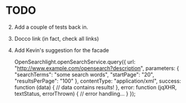 # TODO

2. Add a couple of tests back in.
3. Docco link (in fact, check all links)
4. Add Kevin's suggestion for the facade


    OpenSearchlight.openSearchService.query({
       url: "http://www.example.com/opensearch?description",
       parameters: {
         "searchTerms": "some search words",
         "startPage": "20",
         "resultsPerPage": "100"
         },
       contentType: "application/xml",
       success: function (data) {
                   // data contains results!
                },
       error: function (jqXHR, textStatus, errorThrown) {
                   // error handling...
                }
       });
